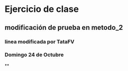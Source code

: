# Ejercicio de clase

## modificación de prueba en metodo_2

### linea modificada por TataFV

### Domingo 24 de Octubre
**
